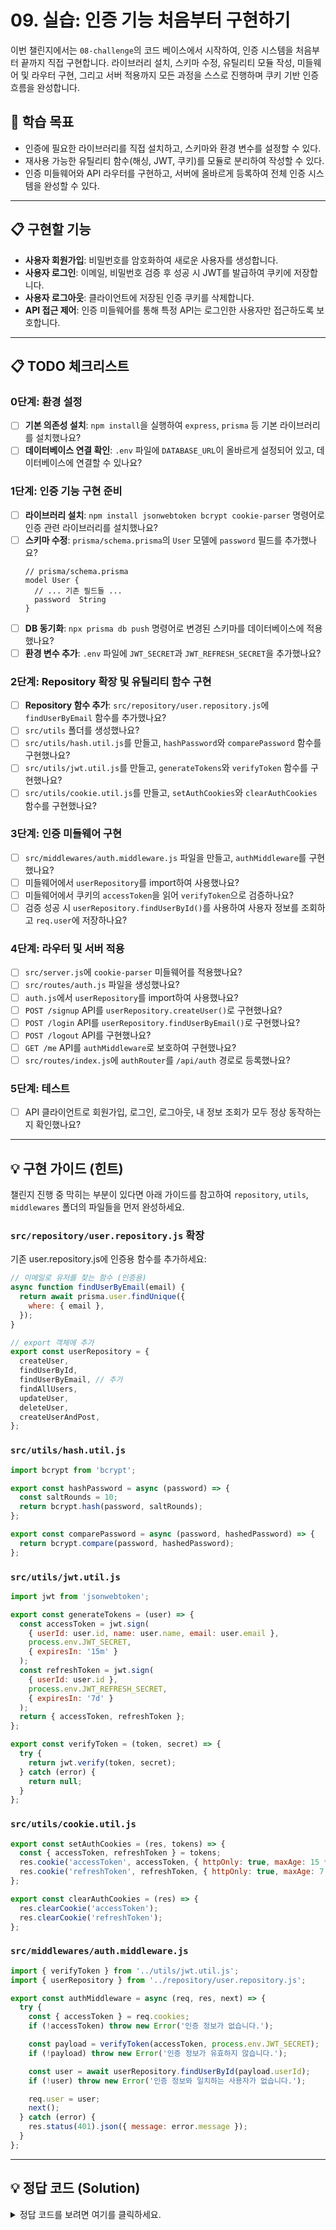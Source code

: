 # 09. 실습: 인증 기능 처음부터 구현하기

이번 챌린지에서는 `08-challenge`의 코드 베이스에서 시작하여, 인증 시스템을 처음부터 끝까지 직접 구현합니다. 라이브러리 설치, 스키마 수정, 유틸리티 모듈 작성, 미들웨어 및 라우터 구현, 그리고 서버 적용까지 모든 과정을 스스로 진행하며 쿠키 기반 인증 흐름을 완성합니다.

## 🎯 학습 목표

- 인증에 필요한 라이브러리를 직접 설치하고, 스키마와 환경 변수를 설정할 수 있다.
- 재사용 가능한 유틸리티 함수(해싱, JWT, 쿠키)를 모듈로 분리하여 작성할 수 있다.
- 인증 미들웨어와 API 라우터를 구현하고, 서버에 올바르게 등록하여 전체 인증 시스템을 완성할 수 있다.

---

## 📋 구현할 기능

- **사용자 회원가입**: 비밀번호를 암호화하여 새로운 사용자를 생성합니다.
- **사용자 로그인**: 이메일, 비밀번호 검증 후 성공 시 JWT를 발급하여 쿠키에 저장합니다.
- **사용자 로그아웃**: 클라이언트에 저장된 인증 쿠키를 삭제합니다.
- **API 접근 제어**: 인증 미들웨어를 통해 특정 API는 로그인한 사용자만 접근하도록 보호합니다.

---

## 📋 TODO 체크리스트

### 0단계: 환경 설정
- [ ] **기본 의존성 설치**: `npm install`을 실행하여 `express`, `prisma` 등 기본 라이브러리를 설치했나요?
- [ ] **데이터베이스 연결 확인**: `.env` 파일에 `DATABASE_URL`이 올바르게 설정되어 있고, 데이터베이스에 연결할 수 있나요?

### 1단계: 인증 기능 구현 준비
- [ ] **라이브러리 설치**: `npm install jsonwebtoken bcrypt cookie-parser` 명령어로 인증 관련 라이브러리를 설치했나요?
- [ ] **스키마 수정**: `prisma/schema.prisma`의 `User` 모델에 `password` 필드를 추가했나요?
    ```prisma
    // prisma/schema.prisma
    model User {
      // ... 기존 필드들 ...
      password  String
    }
    ```
- [ ] **DB 동기화**: `npx prisma db push` 명령어로 변경된 스키마를 데이터베이스에 적용했나요?
- [ ] **환경 변수 추가**: `.env` 파일에 `JWT_SECRET`과 `JWT_REFRESH_SECRET`을 추가했나요?

### 2단계: Repository 확장 및 유틸리티 함수 구현
- [ ] **Repository 함수 추가**: `src/repository/user.repository.js`에 `findUserByEmail` 함수를 추가했나요?
- [ ] `src/utils` 폴더를 생성했나요?
- [ ] `src/utils/hash.util.js`를 만들고, `hashPassword`와 `comparePassword` 함수를 구현했나요?
- [ ] `src/utils/jwt.util.js`를 만들고, `generateTokens`와 `verifyToken` 함수를 구현했나요?
- [ ] `src/utils/cookie.util.js`를 만들고, `setAuthCookies`와 `clearAuthCookies` 함수를 구현했나요?

### 3단계: 인증 미들웨어 구현
- [ ] `src/middlewares/auth.middleware.js` 파일을 만들고, `authMiddleware`를 구현했나요?
- [ ] 미들웨어에서 `userRepository`를 import하여 사용했나요?
- [ ] 미들웨어에서 쿠키의 `accessToken`을 읽어 `verifyToken`으로 검증하나요?
- [ ] 검증 성공 시 `userRepository.findUserById()`를 사용하여 사용자 정보를 조회하고 `req.user`에 저장하나요?

### 4단계: 라우터 및 서버 적용
- [ ] `src/server.js`에 `cookie-parser` 미들웨어를 적용했나요?
- [ ] `src/routes/auth.js` 파일을 생성했나요?
- [ ] `auth.js`에서 `userRepository`를 import하여 사용했나요?
- [ ] `POST /signup` API를 `userRepository.createUser()`로 구현했나요?
- [ ] `POST /login` API를 `userRepository.findUserByEmail()`로 구현했나요?
- [ ] `POST /logout` API를 구현했나요?
- [ ] `GET /me` API를 `authMiddleware`로 보호하여 구현했나요?
- [ ] `src/routes/index.js`에 `authRouter`를 `/api/auth` 경로로 등록했나요?

### 5단계: 테스트
- [ ] API 클라이언트로 회원가입, 로그인, 로그아웃, 내 정보 조회가 모두 정상 동작하는지 확인했나요?

---

## 💡 구현 가이드 (힌트)

챌린지 진행 중 막히는 부분이 있다면 아래 가이드를 참고하여 `repository`, `utils`, `middlewares` 폴더의 파일들을 먼저 완성하세요.

### `src/repository/user.repository.js` 확장

기존 user.repository.js에 인증용 함수를 추가하세요:

```javascript
// 이메일로 유저를 찾는 함수 (인증용)
async function findUserByEmail(email) {
  return await prisma.user.findUnique({
    where: { email },
  });
}

// export 객체에 추가
export const userRepository = {
  createUser,
  findUserById,
  findUserByEmail, // 추가
  findAllUsers,
  updateUser,
  deleteUser,
  createUserAndPost,
};
```

### `src/utils/hash.util.js`

```javascript
import bcrypt from 'bcrypt';

export const hashPassword = async (password) => {
  const saltRounds = 10;
  return bcrypt.hash(password, saltRounds);
};

export const comparePassword = async (password, hashedPassword) => {
  return bcrypt.compare(password, hashedPassword);
};
```

### `src/utils/jwt.util.js`

```javascript
import jwt from 'jsonwebtoken';

export const generateTokens = (user) => {
  const accessToken = jwt.sign(
    { userId: user.id, name: user.name, email: user.email },
    process.env.JWT_SECRET,
    { expiresIn: '15m' }
  );
  const refreshToken = jwt.sign(
    { userId: user.id },
    process.env.JWT_REFRESH_SECRET,
    { expiresIn: '7d' }
  );
  return { accessToken, refreshToken };
};

export const verifyToken = (token, secret) => {
  try {
    return jwt.verify(token, secret);
  } catch (error) {
    return null;
  }
};
```

### `src/utils/cookie.util.js`

```javascript
export const setAuthCookies = (res, tokens) => {
  const { accessToken, refreshToken } = tokens;
  res.cookie('accessToken', accessToken, { httpOnly: true, maxAge: 15 * 60 * 1000 });
  res.cookie('refreshToken', refreshToken, { httpOnly: true, maxAge: 7 * 24 * 60 * 60 * 1000 });
};

export const clearAuthCookies = (res) => {
  res.clearCookie('accessToken');
  res.clearCookie('refreshToken');
};
```

### `src/middlewares/auth.middleware.js`

```javascript
import { verifyToken } from '../utils/jwt.util.js';
import { userRepository } from '../repository/user.repository.js';

export const authMiddleware = async (req, res, next) => {
  try {
    const { accessToken } = req.cookies;
    if (!accessToken) throw new Error('인증 정보가 없습니다.');

    const payload = verifyToken(accessToken, process.env.JWT_SECRET);
    if (!payload) throw new Error('인증 정보가 유효하지 않습니다.');

    const user = await userRepository.findUserById(payload.userId);
    if (!user) throw new Error('인증 정보와 일치하는 사용자가 없습니다.');

    req.user = user;
    next();
  } catch (error) {
    res.status(401).json({ message: error.message });
  }
};
```

---

## 💡 정답 코드 (Solution)

<details>
<summary>정답 코드를 보려면 여기를 클릭하세요.</summary>

### `src/routes/auth.js`

```javascript
import express from 'express';
import { userRepository } from '../repository/user.repository.js';
import { hashPassword, comparePassword } from '../utils/hash.util.js';
import { generateTokens } from '../utils/jwt.util.js';
import { setAuthCookies, clearAuthCookies } from '../utils/cookie.util.js';
import { authMiddleware } from '../middlewares/auth.middleware.js';

const router = express.Router();

// 회원가입 API
router.post('/signup', async (req, res, next) => {
  try {
    const { email, password, name } = req.body;
    if (!email || !password) {
      return res.status(400).json({ message: '이메일과 비밀번호는 필수입니다.' });
    }
    const hashedPassword = await hashPassword(password);
    const user = await userRepository.createUser({
      email,
      password: hashedPassword,
      name,
    });
    const { password: _, ...userWithoutPassword } = user;
    res.status(201).json(userWithoutPassword);
  } catch (error) {
    next(error);
  }
});

// 로그인 API
router.post('/login', async (req, res, next) => {
  try {
    const { email, password } = req.body;
    const user = await userRepository.findUserByEmail(email);
    if (!user) {
      return res.status(401).json({ message: '인증 정보가 유효하지 않습니다.' });
    }
    const isPasswordValid = await comparePassword(password, user.password);
    if (!isPasswordValid) {
      return res.status(401).json({ message: '인증 정보가 유효하지 않습니다.' });
    }
    const tokens = generateTokens(user);
    setAuthCookies(res, tokens);
    res.status(200).json({ message: '로그인 성공' });
  } catch (error) {
    next(error);
  }
});

// 로그아웃 API
router.post('/logout', (req, res) => {
  clearAuthCookies(res);
  res.status(200).json({ message: '로그아웃 성공' });
});

// 내 정보 조회 API
router.get('/me', authMiddleware, (req, res) => {
  res.status(200).json(req.user);
});

export { router as authRouter };
```

### `src/server.js`

```javascript
import express from 'express';
import cookieParser from 'cookie-parser';
import { indexRouter as apiRouter } from './routes/index.js';

const app = express();
const PORT = 3000;

app.use(express.json());
app.use(cookieParser()); // 추가된 부분
app.use('/api', apiRouter);

app.listen(PORT, () => {
  console.log(`Server is running at http://localhost:${PORT}`);
});
```

### `src/routes/index.js`

```javascript
import express from 'express';
import { usersRouter } from './users.js';
import { postsRouter } from './posts.js';
import { commentsRouter } from './comments.js';
import { transactionsRouter } from './transactions.js';
import { authRouter } from './auth.js'; // 추가된 부분

const router = express.Router();

router.use('/auth', authRouter); // 추가된 부분
router.use('/users', usersRouter);
router.use('/posts', postsRouter);
router.use('/comments', commentsRouter);
router.use('/transactions', transactionsRouter);

export const indexRouter = router;
```

</details>